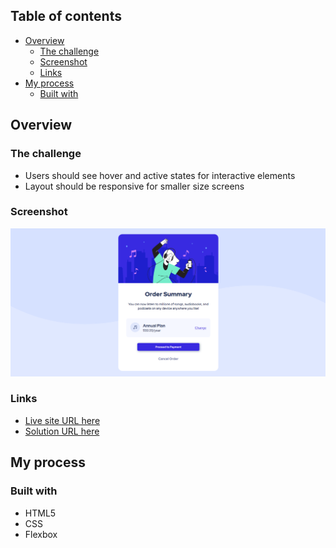 ## Table of contents

- [Overview](#overview)
  - [The challenge](#the-challenge)
  - [Screenshot](#screenshot)
  - [Links](#links)
- [My process](#my-process)
  - [Built with](#built-with)

## Overview

### The challenge

- Users should see hover and active states for interactive elements
- Layout should be responsive for smaller size screens

### Screenshot
![](images/screenshot.PNG)
### Links

- [Live site URL here](https://kamilahareza.github.io/order-summary/)
- [Solution URL here](https://github.com/KamilaHareza/order-summary)

## My process

### Built with
- HTML5
- CSS
- Flexbox
